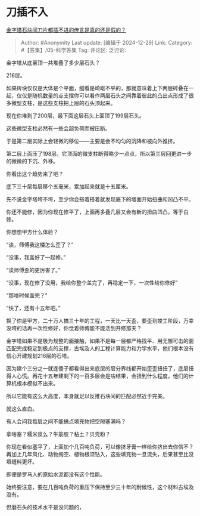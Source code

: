 # 刀插不入
[金字塔石块间刀片都插不进的传言是真的还是假的？](https://www.zhihu.com/question/27714270/answer/66535743336)

> Author: #Anonymity
> Last update: [编辑于 2024-12-29]
> Link:
> Category: #【答集】/05-科学答集 
> Tag: 
> 评论区:
> 泛讨论:

金字塔从底至顶一共堆叠了多少层石头？

216层。

如果砖块仅仅是大体是个平面，细看是崎岖不平的，那就意味着上下两层砖叠在一起，仅仅是随机数量的点支撑你可以看作两层石头之间靠着彼此的凸出点形成了很多微型支柱，是这些支柱把上层的石头顶起来。

现在你堆到了200层，最下面这层石头上面顶了199层石头。

这些微型支柱必然有一些会超负荷而被压断。

于是第二层实际上会轻微的移位——主要是会不均匀的沉降和被向外推挤。

第二层上面压了198层。它顶面的微支柱断得略少一点点，所以第三层回更进一步的微微的下沉、外移。

你看出这个趋势来了吧？

底下三十层每层移个五毫米，累加起来就是十五厘米。

先不说金字塔垮不垮，至少你会搭着搭着就发现底下的墙面开始扭曲和凹凸不平。

你还不能修，因为你现在修平了，上面再多叠几层又会有新的扭曲凹凸，等于白修。

你想想甲方什么体验？

“诶，师傅我这楼怎么歪了？”

“没事，我盖好了一起修。”

“诶师傅歪的更厉害了。”

“没事，现在修了没用，我给你整个盖完了，再稳定一下，一次性给你修好”

“那啥时候盖完？”

“快了，还有十五年吧。”

换了你是甲方，二十万人搞三十年的工程，一天比一天歪，要歪到竣工阶段，万幸没垮的话再一次性修好，你觉着师傅能不能活到开修那天？

金字塔如果不是极为规整的面接触，如果不是每一层都严格找平、用无懈可击的面匹配完成稳定到极点的支撑，古埃及人的工程计算能力和力学水平，他们根本没有信心开建规划216层的石塔。

因为建个三分之一就连傻子都看得出来底层的层分界线都开始歪歪扭扭了，底层扭得人心慌。再花十五年建剩下的一百多层会是啥结果，会扭到什么程度，他们的计算机根本模拟不出来。

所以它能有这么大高度，本身就足以反推石块间的匹配必然近于完美。

就这么直白。

有人会问我每层之间不能搞点填充物把空隙塞满吗？

拿啥塞？糯米浆么？牛筋胶？粘土？贝壳粉？

你现在看似塞平了，上面加个几百吨负荷，可以像挤牙膏一样给你挤出去你信不？再加上几年风化、动物掏空、植物根须钻入，这些填充物一旦流失，后果甚至比没填缝料更坏。

即便是罗马人的原始水泥都没有这个性能。

始终要注意，要在几百吨负荷的重压下保持至少三十年的耐候性，这个材料古埃及没有。

但磨石头的技术水平是没问题的，